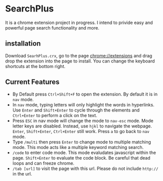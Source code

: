 # SearchPlus
It is a chrome extension project in progress. I intend to privide easy and powerful page search functionality and more.

## installation
Download `SearhPlus.crx`, go to the page <chrome://extensions> and drag drop the extension into the page to install. You can change the keyboard shortcuts at the bottom right.
 
## Current Features
* By Default press `Ctrl+Shift+F` to open the extension. By default it is in `nav` mode.
* In `nav` mode, typing letters will only highlight the words in hyperlinks. Use `Enter` and `Shift+Enter` to cycle through the elements and `Ctrl+Enter` to perform a click on the text.
* Press `ESC` in nav mode will change the mode to `nav-esc` mode. Mode letter keys are disabled. Instead, use `hjkl` to navigate the webpage. `Enter`, `Shift+Enter`, `Ctrl+Enter` still work. Press `a` to go back to `nav` mode.
* Type `/multi` then press `Enter` to change mode to multiple matching mode. This mode acts like a multiple keyword matching search.
* `/code` to enter code mode. This mode evaludates javascript within the page. `Shift+Enter` to evaluate the code block. Be careful that dead loops and can freeze chrome.
* `/tab [url]` to visit the page with this url. Please do not include `http://` in the url.
